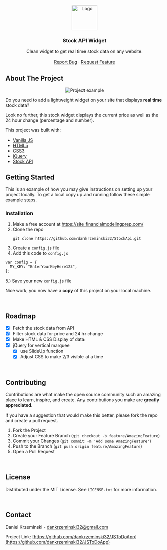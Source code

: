 
<!-- PROJECT LOGO -->
<br />
<div align="center">
  <a href="https://github.com/dankrzeminski32/StockApi">
    <img src="https://icons.iconarchive.com/icons/matiasam/ios7-style/512/Stock-icon.png" alt="Logo" width="80" height="80">
  </a>

<h3 align="center">Stock API Widget</h3>

  <p align="center">
    Clean widget to get real time stock data on any website.
    <br />
    <br />
    <a href="https://github.com/dankrzeminski32/JSToDoApp/issues">Report Bug</a>
    ·
    <a href="https://github.com/dankrzeminski32/JSToDoApp/issues">Request Feature</a>
  </p>
</div>


<!-- ABOUT THE PROJECT -->
## About The Project
<p align="middle" >
  <img src="https://user-images.githubusercontent.com/76189617/147840227-6588ced6-860e-414b-a8f1-e4be0ee08bfc.png" alt="Project example">
</p>

Do you need to add a lightweight widget on your site that displays **real time** stock data?

Look no further, this stock widget displays the current price as well as the 24 hour change (percentage and number). 


This project was built with: 

* [Vanilla JS](https://www.javascript.com/)
* [HTML5](https://developer.mozilla.org/en-US/docs/Glossary/HTML5)
* [CSS3](https://developer.mozilla.org/en-US/docs/Web/CSS)
* [jQuery](https://jquery.com/)
* [Stock API](https://site.financialmodelingprep.com/)

<!-- GETTING STARTED -->
## Getting Started

This is an example of how you may give instructions on setting up your project locally.
To get a local copy up and running follow these simple example steps.

### Installation

1. Make a free account at https://site.financialmodelingprep.com/
2. Clone the repo
   ```
   git clone https://github.com/dankrzeminski32/StockApi.git
   ```
3. Create a ```config.js``` file
4. Add this code to ```config.js```
  ```
  var config = {
    MY_KEY: "EnterYourKeyHere123",
  };
  ```
5.) Save your new ```config.js``` file

Nice work, you now have a **copy** of this project on your local machine. 

<br />

<!-- ROADMAP -->
## Roadmap

- [x] Fetch the stock data from API
- [x] Filter stock data for price and 24 hr change
- [x] Make HTML & CSS Display of data
- [x] jQuery for vertical marquee
    - [x] use SlideUp function
    - [x] Adjust CSS to make 2/3 visible at a time 

<br />

<!-- CONTRIBUTING -->
## Contributing

Contributions are what make the open source community such an amazing place to learn, inspire, and create. Any contributions you make are **greatly appreciated**.

If you have a suggestion that would make this better, please fork the repo and create a pull request.

1. Fork the Project
2. Create your Feature Branch (`git checkout -b feature/AmazingFeature`)
3. Commit your Changes (`git commit -m 'Add some AmazingFeature'`)
4. Push to the Branch (`git push origin feature/AmazingFeature`)
5. Open a Pull Request

<br />

<!-- LICENSE -->
## License

Distributed under the MIT License. See `LICENSE.txt` for more information.

<br />

<!-- CONTACT -->
## Contact

Daniel Krzeminski - dankrzeminski32@gmail.com

Project Link: [https://github.com/dankrzeminski32/JSToDoApp](https://github.com/dankrzeminski32/JSToDoApp)

